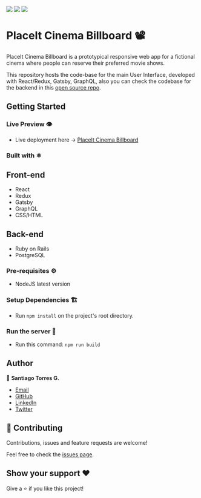 ![](https://img.shields.io/badge/React-16.12.0-blue)
![](https://img.shields.io/badge/Redux-4.0.1-green?style=flat-square)
![](https://img.shields.io/badge/Beta-0.76-red?style=flat-square)

# PlaceIt Cinema Billboard 📽

PlaceIt Cinema Billboard is a prototypical responsive web app for a fictional cinema where people can reserve their preferred movie shows. 

This repository hosts the code-base for the main User Interface, developed with React/Redux, Gatsby, GraphQL, also you can check the codebase for the backend in this [open source repo](https://github.com/stiakov/place-it-api).

## Getting Started

### Live Preview 👁
* Live deployment here -> [PlaceIt Cinema Billboard](https://stiakov.github.io/place-it-front/)

### Built with ⚛️
## Front-end

* React
* Redux
* Gatsby
* GraphQL
* CSS/HTML

## Back-end

* Ruby on Rails
* PostgreSQL


### Pre-requisites ⚙️
* NodeJS latest version

### Setup Dependencies 🏗
* Run `npm install` on the project's root directory.

### Run the server 🚀
* Run this command: `npm run build`

## Author

👤 **Santiago Torres G.**

* [Email](stiakov@pm.me)
* [GitHub](https://github.com/stiakov)
* [LinkedIn](https://www.linkedin.com/in/stiakov/)
* [Twitter](https://twitter.com/st_iakov)

## 🤝 Contributing

Contributions, issues and feature requests are welcome!

Feel free to check the [issues page](issues/).

## Show your support ❤

Give a ⭐️ if you like this project!